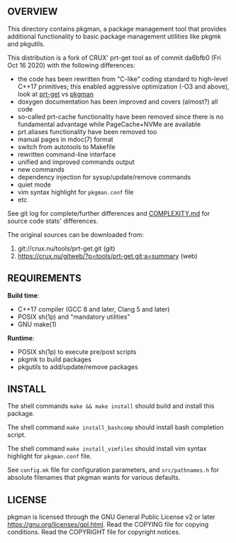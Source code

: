 OVERVIEW
--------
This directory contains pkgman, a package management tool that
provides additional functionality to basic package management
utilities like pkgmk and pkgutils.

This distribution is a fork of CRUX' prt-get tool as of commit
da6bfb0 (Fri Oct 16 2020) with the following differences:

- the code has been rewritten from "C-like" coding standard to
  high-level C++17 primitives; this enabled aggressive
  optimization (-O3 and above), look at [prt-get][1] vs
  [pkgman][2]
- doxygen documentation has been improved and covers (almost?)
  all code
- so-called prt-cache functionality have been removed since
  there is no fundamental advantage while PageCache+NVMe are
  available
- prt.aliases functionality have been removed too
- manual pages in mdoc(7) format
- switch from autotools to Makefile
- rewritten command-line interface
- unified and improved commands output
- new commands
- dependency injection for sysup/update/remove commands
- quiet mode
- vim syntax highlight for `pkgman.conf` file
- etc

See git log for complete/further differences and
[COMPLEXITY.md][3] for source code stats' differences.

[1]: https://crux.nu/ports/crux-3.7/core/prt-get/README
[2]: https://github.com/zeppe-lin/pkgsrc-core/blob/master/pkgman/Pkgfile#L14
[3]: https://github.com/zeppe-lin/pkgman/blob/master/COMPLEXITY.md

The original sources can be downloaded from:
1. git://crux.nu/tools/prt-get.git                        (git)
2. https://crux.nu/gitweb/?p=tools/prt-get.git;a=summary  (web)


REQUIREMENTS
------------
**Build time**:
- C++17 compiler (GCC 8 and later, Clang 5 and later)
- POSIX sh(1p) and "mandatory utilities"
- GNU make(1)

**Runtime**:
- POSIX sh(1p) to execute pre/post scripts
- pkgmk to build packages
- pkgutils to add/update/remove packages


INSTALL
-------
The shell commands `make && make install` should build and
install this package.

The shell command `make install_bashcomp` should install bash
completion script.

The shell command `make install_vimfiles` should install vim
syntax highlight for `pkgman.conf` file.

See `config.mk` file for configuration parameters, and
`src/pathnames.h` for absolute filenames that pkgman wants for
various defaults.


LICENSE
-------
pkgman is licensed through the GNU General Public License v2
or later <https://gnu.org/licenses/gpl.html>.
Read the COPYING file for copying conditions.
Read the COPYRIGHT file for copyright notices.
